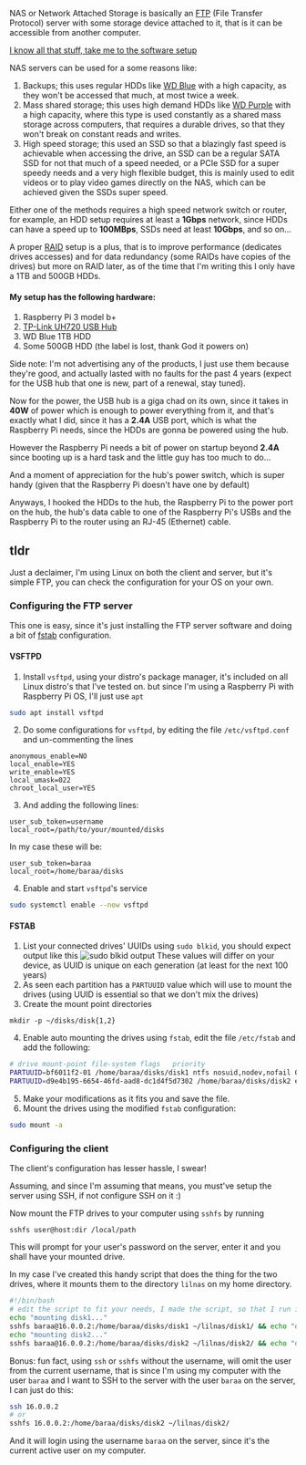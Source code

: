NAS or Network Attached Storage is basically an [FTP](https://en.wikipedia.org/wiki/File_Transfer_Protocol) (File Transfer Protocol) server with some storage device attached to it, that is it can be accessible from another computer.

[I know all that stuff, take me to the software setup](#tldr)

NAS servers can be used for a some reasons like:

1. Backups; this uses regular HDDs like [WD Blue](https://www.westerndigital.com/products/internal-drives/wd-blue-desktop-sata-hdd#WD5000AZLX) with a high capacity, as they won't be accessed that much, at most twice a week.
2. Mass shared storage; this uses high demand HDDs like [WD Purple](https://www.westerndigital.com/products/internal-drives/wd-purple-sata-hdd) with a high capacity, where this type is used constantly as a shared mass storage across computers, that requires a durable drives, so that they won't break on constant reads and writes.
3. High speed storage; this used an SSD so that a blazingly fast speed is achievable when accessing the drive, an SSD can be a regular SATA SSD for not that much of a speed needed, or a PCIe SSD for a super speedy needs and a very high flexible budget, this is mainly used to edit videos or to play video games directly on the NAS, which can be achieved given the SSDs super speed.

Either one of the methods requires a high speed network switch or router, for example, an HDD setup requires at least a **1Gbps** network, since HDDs can have a speed up to **100MBps**, SSDs need at least **10Gbps**, and so on...

A proper [RAID](https://en.wikipedia.org/wiki/RAID) setup is a plus, that is to improve performance (dedicates drives accesses) and for data redundancy (some RAIDs have copies of the drives) but more on RAID later, as of the time that I'm writing this I only have a 1TB and 500GB HDDs.

#### My setup has the following hardware:

1. Raspberry Pi 3 model b+
2. [TP-Link UH720 USB Hub](https://www.tp-link.com/us/home-networking/usb-hub/uh720/)
3. WD Blue 1TB HDD
4. Some 500GB HDD (the label is lost, thank God it powers on)

Side note: I'm not advertising any of the products, I just use them because they're good, and actually lasted with no faults for the past 4 years (expect for the USB hub that one is new, part of a renewal, stay tuned).

Now for the power, the USB hub is a giga chad on its own, since it takes in **40W** of power which is enough to power everything from it, and that's exactly what I did, since it has a **2.4A** USB port, which is what the Raspberry Pi needs, since the HDDs are gonna be powered using the hub.

However the Raspberry Pi needs a bit of power on startup beyond **2.4A** since booting up is a hard task and the little guy has too much to do...

And a moment of appreciation for the hub's power switch, which is super handy (given that the Raspberry Pi doesn't have one by default)

Anyways, I hooked the HDDs to the hub, the Raspberry Pi to the power port on the hub, the hub's data cable to one of the Raspberry Pi's USBs and the Raspberry Pi to the router using an RJ-45 (Ethernet) cable.

## tldr

Just a declaimer, I'm using Linux on both the client and server, but it's simple FTP, you can check the configuration for your OS on your own.

### Configuring the FTP server

This one is easy, since it's just installing the FTP server software and doing a bit of [fstab](https://wiki.archlinux.org/title/Fstab) configuration.

#### VSFTPD

1. Install `vsftpd`, using your distro's package manager, it's included on all Linux distro's that I've tested on. but since I'm using a Raspberry Pi with Raspberry Pi OS, I'll just use `apt`

```bash
sudo apt install vsftpd
```

2. Do some configurations for `vsftpd`, by editing the file `/etc/vsftpd.conf` and un-commenting the lines

```
anonymous_enable=NO
local_enable=YES
write_enable=YES
local_umask=022
chroot_local_user=YES
```

3. And adding the following lines:

```
user_sub_token=username
local_root=/path/to/your/mounted/disks
```

In my case these will be:

```
user_sub_token=baraa
local_root=/home/baraa/disks
```

4. Enable and start `vsftpd`'s service

```bash
sudo systemctl enable --now vsftpd
```

#### FSTAB

1. List your connected drives' UUIDs using `sudo blkid`, you should expect output like this
   ![sudo blkid output](/img/blkid.png)
   These values will differ on your device, as UUID is unique on each generation (at least for the next 100 years)
2. As seen each partition has a `PARTUUID` value which will use to mount the drives (using UUID is essential so that we don't mix the drives)
3. Create the mount point directories

```
mkdir -p ~/disks/disk{1,2}
```

4.  Enable auto mounting the drives using `fstab`, edit the file `/etc/fstab` and add the following:

```bash
# drive	mount-point	file-system	flags	priority
PARTUUID=bf6011f2-01 /home/baraa/disks/disk1 ntfs nosuid,nodev,nofail 0 0
PARTUUID=d9e4b195-6654-46fd-aad8-dc1d4f5d7302 /home/baraa/disks/disk2 ext4 nosuid,nodev,nofail 0 0
```

5. Make your modifications as it fits you and save the file.
6. Mount the drives using the modified `fstab` configuration:

```bash
sudo mount -a
```

### Configuring the client

The client's configuration has lesser hassle, I swear!

Assuming, and since I'm assuming that means, you must've setup the server using SSH, if not configure SSH on it :)

Now mount the FTP drives to your computer using `sshfs` by running

```
sshfs user@host:dir /local/path
```

This will prompt for your user's password on the server, enter it and you shall have your mounted drive.

In my case I've created this handy script that does the thing for the two drives, where it mounts them to the directory `lilnas` on my home directory.

```bash
#!/bin/bash
# edit the script to fit your needs, I made the script, so that I run it whenever I'm home.
echo "mounting disk1..."
sshfs baraa@16.0.0.2:/home/baraa/disks/disk1 ~/lilnas/disk1/ && echo "done!"
echo "mounting disk2..."
sshfs baraa@16.0.0.2:/home/baraa/disks/disk2 ~/lilnas/disk2/ && echo "done!"
```

Bonus: fun fact, using `ssh` or `sshfs` without the username, will omit the user from the current username, that is since I'm using my computer with the user `baraa` and I want to SSH to the server with the user `baraa` on the server, I can just do this:

```bash
ssh 16.0.0.2
# or
sshfs 16.0.0.2:/home/baraa/disks/disk2 ~/lilnas/disk2/
```

And it will login using the username `baraa` on the server, since it's the current active user on my computer.
